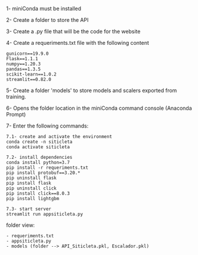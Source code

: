 1- miniConda must be installed

2- Create a folder to store the API

3- Create a .py file that will be the code for the website

4- Create a requeriments.txt file with the following content

    gunicorn==19.9.0
    Flask==1.1.1
    numpy==1.20.3
    pandas==1.3.5
    scikit-learn==1.0.2
    streamlit==0.82.0
    
5- Create a folder 'models' to store models and scalers exported from training.

6- Opens the folder location in the miniConda command console (Anaconda Prompt)

7- Enter the following commands:

    7.1- create and activate the environment
    conda create -n siticleta
    conda activate siticleta

    7.2- install dependencies
    conda install python=3.7
    pip install -r requeriments.txt
    pip install protobuf==3.20.*
    pip uninstall flask
    pip install flask
    pip uninstall click
    pip install click==8.0.3
    pip install lightgbm

    7.3- start server
    streamlit run appsiticleta.py


folder view:

    - requeriments.txt
    - appsiticleta.py
    - models (folder --> API_Siticleta.pkl, Escalador.pkl)
